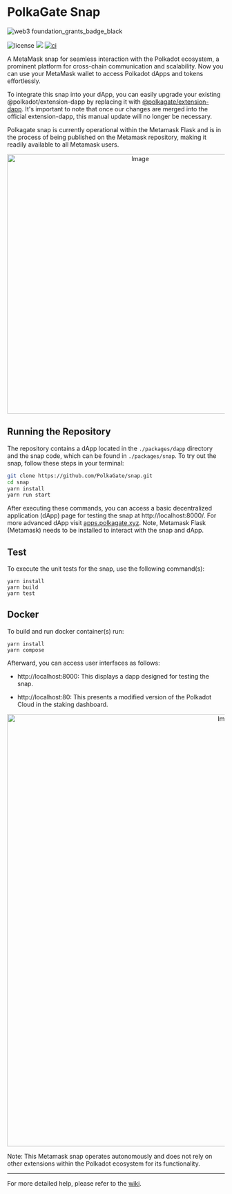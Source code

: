 # PolkaGate Snap
![web3 foundation_grants_badge_black](https://github.com/PolkaGate/snap/assets/46442452/f877af2d-7fef-41ce-9ba2-bf59726d3064)

![license](https://img.shields.io/badge/License-Apache%202.0-blue?logo=apache&style=flat-square)
![](https://img.shields.io/github/issues-raw/PolkaGate/snap)
[![ci](https://github.com/PolkaGate/snap/actions/workflows/ci-workflow.yml/badge.svg)](https://github.com/PolkaGate/snap/actions/workflows/ci-workflow.yml)


 A MetaMask snap for seamless interaction with the Polkadot ecosystem, a prominent platform for cross-chain communication and scalability. Now you can use your MetaMask wallet to access Polkadot dApps and tokens effortlessly.

To integrate this snap into your dApp, you can easily upgrade your existing @polkadot/extension-dapp by replacing it with [@polkagate/extension-dapp](https://www.npmjs.com/package/@polkagate/extension-dapp). It's important to note that once our changes are merged into the official extension-dapp, this manual update will no longer be necessary.

Polkagate snap is currently operational within the Metamask Flask and is in the process of being published on the Metamask repository, making it readily available to all Metamask users.

<p align="center">
  <img src="https://raw.githubusercontent.com/Nick-1979/PolkadotJsPlusPictures/main/polkagate/snap%20small.bmp" alt="Image" width="600" />
</p>

## Running the Repository

The repository contains a  dApp located in the `./packages/dapp` directory and the snap code, which can be found in `./packages/snap`. To try out the snap, follow these steps in your terminal:

```bash
git clone https://github.com/PolkaGate/snap.git
cd snap
yarn install
yarn run start
```

After executing these commands, you can access a basic decentralized application (dApp) page for testing the snap at http://localhost:8000/. For more advanced dApp visit [apps.polkagate.xyz](https://apps.polkagate.xyz). Note, Metamask Flask (Metamask) needs to be installed to interact with the snap and dApp.

## Test
To execute the unit tests for the snap, use the following command(s):

```
yarn install
yarn build
yarn test
```

## Docker

To build and run docker container(s) run:

```
yarn install
yarn compose
```
Afterward, you can access user interfaces as follows:

- http://localhost:8000: This displays a dapp designed for testing the snap.

- http://localhost:80: This presents a modified version of the Polkadot Cloud in the staking dashboard.



<p align="center">
  <img src="https://raw.githubusercontent.com/PolkaGate/snap/main/docs/images/simpleTransfer.png" alt="Image" width="1000" />
</p>

Note: This Metamask snap operates autonomously and does not rely on other extensions within the Polkadot ecosystem for its functionality.

---

For more detailed help, please refer to the [wiki](https://github.com/PolkaGate/snap/wiki).

